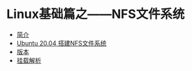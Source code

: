 # Linux基础篇之——NFS文件系统

* [简介](简介.md)
* [Ubuntu 20.04 搭建NFS文件系统](../../../Ubuntu/20.04/系统配置/搭建NFS文件系统.md)
* [版本](版本.md)
* [挂载解析](挂载解析.md)
